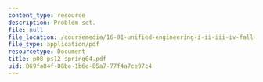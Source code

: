 ```yaml
---
content_type: resource
description: Problem set.
file: null
file_location: /coursemedia/16-01-unified-engineering-i-ii-iii-iv-fall-2005-spring-2006/869fa84f08be1b6e85a777f4a7ce97c4_p08_ps12_spring04.pdf
file_type: application/pdf
resourcetype: Document
title: p08_ps12_spring04.pdf
uid: 869fa84f-08be-1b6e-85a7-77f4a7ce97c4
---
```

